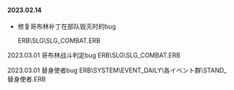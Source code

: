 #### 2023.02.14
- 修复哥布林补丁在部队毁灭时的bug

  ERB\SLG\SLG_COMBAT.ERB

2023.03.01 哥布林战斗判定bug ERB\SLG\SLG_COMBAT.ERB

2023.03.01 替身使者bug ERB\SYSTEM\EVENT_DAILY\各イベント群\STAND_替身使者.ERB


